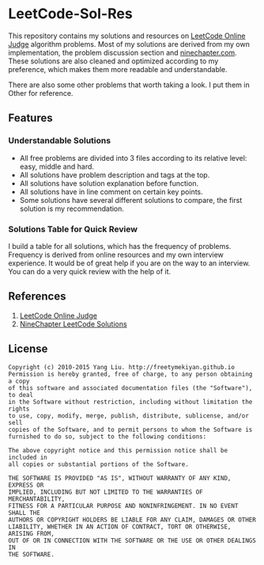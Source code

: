 # LeetCode-Sol-Res
This repository contains my solutions and resources on [LeetCode Online Judge](https://oj.leetcode.com) algorithm problems. Most of my solutions are derived from my own implementation, the problem discussion section and [ninechapter.com](http://www.ninechapter.com). These solutions are also cleaned and optimized according to my preference, which makes them more readable and understandable.

There are also some other problems that worth taking a look. I put them in Other for reference. 
  
## Features  

### Understandable Solutions  

* All free problems are divided into 3 files according to its relative level: easy, middle and hard.  
* All solutions have problem description and tags at the top.   
* All solutions have solution explanation before function.   
* All solutions have in line comment on certain key points.
* Some solutions have several different solutions to compare, the first solution is my recommendation.     
  
### Solutions Table for Quick Review

I build a table for all solutions, which has the frequency of problems. Frequency is derived from online resources and my own interview experience. It would be of great help if you are on the way to an interview. You can do a very quick review with the help of it. 
  
## References  

1. [LeetCode Online Judge](https://oj.leetcode.com)  
2. [NineChapter LeetCode Solutions](http://www.ninechapter.com/solutions/) 
  
## License  
  
    Copyright (c) 2010-2015 Yang Liu. http://freetymekiyan.github.io
    Permission is hereby granted, free of charge, to any person obtaining a copy
    of this software and associated documentation files (the "Software"), to deal
    in the Software without restriction, including without limitation the rights
    to use, copy, modify, merge, publish, distribute, sublicense, and/or sell
    copies of the Software, and to permit persons to whom the Software is
    furnished to do so, subject to the following conditions:  
    
    The above copyright notice and this permission notice shall be included in
    all copies or substantial portions of the Software.  
    
    THE SOFTWARE IS PROVIDED "AS IS", WITHOUT WARRANTY OF ANY KIND, EXPRESS OR
    IMPLIED, INCLUDING BUT NOT LIMITED TO THE WARRANTIES OF MERCHANTABILITY,
    FITNESS FOR A PARTICULAR PURPOSE AND NONINFRINGEMENT. IN NO EVENT SHALL THE
    AUTHORS OR COPYRIGHT HOLDERS BE LIABLE FOR ANY CLAIM, DAMAGES OR OTHER
    LIABILITY, WHETHER IN AN ACTION OF CONTRACT, TORT OR OTHERWISE, ARISING FROM,
    OUT OF OR IN CONNECTION WITH THE SOFTWARE OR THE USE OR OTHER DEALINGS IN
    THE SOFTWARE.
